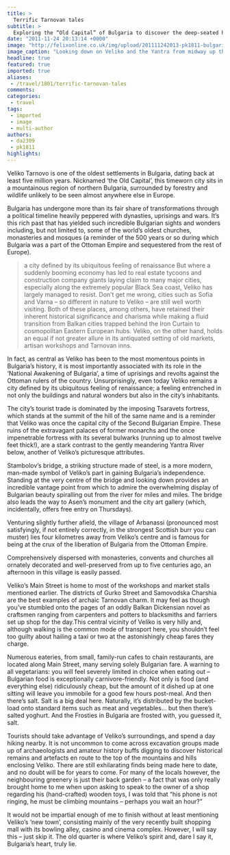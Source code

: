 ```yaml
---
title: >
  Terrific Tarnovan tales
subtitle: >
  Exploring the “Old Capital” of Bulgaria to discover the deep-seated history of a state abundant in old-fashioned splendour and beauty
date: "2011-11-24 20:13:14 +0000"
image: "http://felixonline.co.uk/img/upload/201111242013-pk1811-bulgaria.jpg"
image_caption: "Looking down on Veliko and the Yantra from midway up the Tsaravets..."
headline: true
featured: true
imported: true
aliases:
 - /travel/1801/terrific-tarnovan-tales
comments:
categories:
 - travel
tags:
 - imported
 - image
 - multi-author
authors:
 - da2309
 - pk1811
highlights:
---
```


Veliko Tarnovo is one of the oldest settlements in Bulgaria, dating back at least five million years. Nicknamed ‘the Old Capital’, this timeworn city sits in a mountainous region of northern Bulgaria, surrounded by forestry and wildlife unlikely to be seen almost anywhere else in Europe.

Bulgaria has undergone more than its fair share of transformations through a political timeline heavily peppered with dynasties, uprisings and wars. It’s this rich past that has yielded such incredible Bulgarian sights and wonders including, but not limited to, some of the world’s oldest churches, monasteries and mosques (a reminder of the 500 years or so during which Bulgaria was a part of the Ottoman Empire and sequestered from the rest of Europe).
> a city defined by its ubiquitous feeling of renaissance
But where a suddenly booming economy has led to real estate tycoons and construction company giants laying claim to many major cities, especially along the extremely popular Black Sea coast, Veliko has largely managed to resist. Don’t get me wrong, cities such as Sofia and Varna – so different in nature to Veliko – are still well worth visiting. Both of these places, among others, have retained their inherent historical significance and charisma while making a fluid transition from Balkan cities trapped behind the Iron Curtain to cosmopolitan Eastern European hubs. Veliko, on the other hand, holds an equal if not greater allure in its antiquated setting of old markets, artisan workshops and Tarnovan inns.

In fact, as central as Veliko has been to the most momentous points in Bulgaria’s history, it is most importantly associated with its role in the ‘National Awakening of Bulgaria’, a time of uprisings and revolts against the Ottoman rulers of the country. Unsurprisingly, even today Veliko remains a city defined by its ubiquitous feeling of renaissance; a feeling entrenched in not only the buildings and natural wonders but also in the city’s inhabitants.

The city’s tourist trade is dominated by the imposing Tsaravets fortress, which stands at the summit of the hill of the same name and is a reminder that Veliko was once the capital city of the Second Bulgarian Empire. These ruins of the extravagant palaces of former monarchs and the once impenetrable fortress with its several bulwarks (running up to almost twelve feet thick!), are a stark contrast to the gently meandering Yantra River below, another of Veliko’s picturesque attributes.

Stambolov’s bridge, a striking structure made of steel, is a more modern, man-made symbol of Veliko’s part in gaining Bulgaria’s independence. Standing at the very centre of the bridge and looking down provides an incredible vantage point from which to admire the overwhelming display of Bulgarian beauty spiralling out from the river for miles and miles. The bridge also leads the way to Asen’s monument and the city art gallery (which, incidentally, offers free entry on Thursdays).

Venturing slightly further afield, the village of Arbanassi (pronounced most satisfyingly, if not entirely correctly, in the strongest Scottish burr you can muster) lies four kilometres away from Veliko’s centre and is famous for being at the crux of the liberation of Bulgaria from the Ottoman Empire.

Comprehensively dispersed with monasteries, convents and churches all ornately decorated and well-preserved from up to five centuries ago, an afternoon in this village is easily passed.

Veliko’s Main Street is home to most of the workshops and market stalls mentioned earlier. The districts of Gurko Street and Samovodska Charshia are the best examples of archaic Tarnovan charm. It may feel as though you’ve stumbled onto the pages of an oddly Balkan Dickensian novel as craftsmen ranging from carpenters and potters to blacksmiths and farriers set up shop for the day.This central vicinity of Veliko is very hilly and, although walking is the common mode of transport here, you shouldn’t feel too guilty about hailing a taxi or two at the astonishingly cheap fares they charge.

Numerous eateries, from small, family-run cafes to chain restaurants, are located along Main Street, many serving solely Bulgarian fare. A warning to all vegetarians: you will feel severely limited in choice when eating out – Bulgarian food is exceptionally carnivore-friendly. Not only is food (and everything else) ridiculously cheap, but the amount of it dished up at one sitting will leave you immobile for a good few hours post-meal. And then there’s salt. Salt is a big deal here. Naturally, it’s distributed by the bucket-load onto standard items such as meat and vegetables… but then there’s salted yoghurt. And the Frosties in Bulgaria are frosted with, you guessed it, salt.

Tourists should take advantage of Veliko’s surroundings, and spend a day hiking nearby. It is not uncommon to come across excavation groups made up of archaeologists and amateur history buffs digging to discover historical remains and artefacts en route to the top of the mountains and hills enclosing Veliko. There are still exhilarating finds being made here to date, and no doubt will be for years to come. For many of the locals however, the neighbouring greenery is just their back garden – a fact that was only really brought home to me when upon asking to speak to the owner of a shop regarding his (hand-crafted) wooden toys, I was told that “his phone is not ringing, he must be climbing mountains – perhaps you wait an hour?”

It would not be impartial enough of me to finish without at least mentioning Veliko’s ‘new town’, consisting mainly of the very recently built shopping mall with its bowling alley, casino and cinema complex. However, I will say this – just skip it. The old quarter is where Veliko’s spirit and, dare I say it, Bulgaria’s heart, truly lie.

